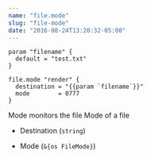 ```yaml
---
name: "file.mode"
slug: "file-mode"
date: "2016-08-24T13:20:32-05:00"
---
```

```hcl
param "filename" {
  default = "test.txt"
}

file.mode "render" {
  destination = "{{param `filename`}}"
  mode        = 0777
}
```

Mode monitors the file Mode of a file

- Destination (`string`)

  
- Mode (`&{os FileMode}`)

  

